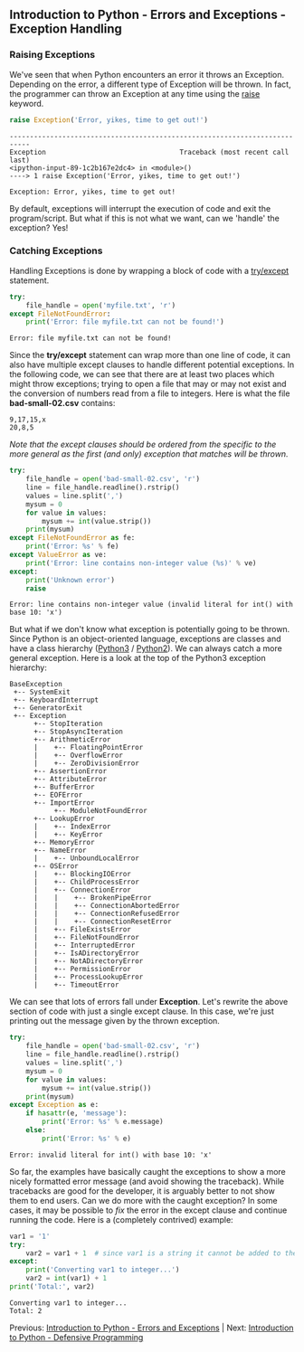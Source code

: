 ## Introduction to Python - Errors and Exceptions - Exception Handling

### Raising Exceptions

We've seen that when Python encounters an error it throws an Exception. Depending on the error, a different type of Exception will be thrown. In fact, the programmer can throw an Exception at any time using the [raise](https://docs.python.org/3/reference/simple_stmts.html#raise) keyword.

~~~python
raise Exception('Error, yikes, time to get out!')
~~~

~~~
---------------------------------------------------------------------------
Exception                                 Traceback (most recent call last)
<ipython-input-89-1c2b167e2dc4> in <module>()
----> 1 raise Exception('Error, yikes, time to get out!')

Exception: Error, yikes, time to get out!
~~~

By default, exceptions will interrupt the execution of code and exit the program/script. But what if this is not what we want, can we 'handle' the exception? Yes!

### Catching Exceptions

Handling Exceptions is done by wrapping a block of code with a [try/except](https://docs.python.org/3/reference/compound_stmts.html#except) statement.

~~~python
try:
    file_handle = open('myfile.txt', 'r')
except FileNotFoundError:
    print('Error: file myfile.txt can not be found!')
~~~

~~~
Error: file myfile.txt can not be found!
~~~

Since the **try/except** statement can wrap more than one line of code, it can also have multiple except clauses to handle different potential exceptions. In the following code, we can see that there are at least two places which might throw exceptions; trying to open a file that may or may not exist and the conversion of numbers read from a file to integers. Here is what the file **bad-small-02.csv** contains:

~~~
9,17,15,x
20,8,5
~~~

*Note that the except clauses should be ordered from the specific to the more general as the first (and only) exception that matches will be thrown.*

~~~python
try:
    file_handle = open('bad-small-02.csv', 'r')
    line = file_handle.readline().rstrip()
    values = line.split(',')
    mysum = 0
    for value in values:
        mysum += int(value.strip())
    print(mysum)
except FileNotFoundError as fe:
    print('Error: %s' % fe)
except ValueError as ve:
    print('Error: line contains non-integer value (%s)' % ve)
except:
    print('Unknown error')
    raise
~~~

~~~
Error: line contains non-integer value (invalid literal for int() with base 10: 'x')
~~~

But what if we don't know what exception is potentially going to be thrown. Since Python is an object-oriented language, exceptions are classes and have a class hierarchy ([Python3](https://docs.python.org/3/library/exceptions.html#exception-hierarchy) / [Python2](https://docs.python.org/2/library/exceptions.html#exception-hierarchy)). We can always catch a more general exception. Here is a look at the top of the Python3 exception hierarchy:

~~~
BaseException
 +-- SystemExit
 +-- KeyboardInterrupt
 +-- GeneratorExit
 +-- Exception
      +-- StopIteration
      +-- StopAsyncIteration
      +-- ArithmeticError
      |    +-- FloatingPointError
      |    +-- OverflowError
      |    +-- ZeroDivisionError
      +-- AssertionError
      +-- AttributeError
      +-- BufferError
      +-- EOFError
      +-- ImportError
           +-- ModuleNotFoundError
      +-- LookupError
      |    +-- IndexError
      |    +-- KeyError
      +-- MemoryError
      +-- NameError
      |    +-- UnboundLocalError
      +-- OSError
      |    +-- BlockingIOError
      |    +-- ChildProcessError
      |    +-- ConnectionError
      |    |    +-- BrokenPipeError
      |    |    +-- ConnectionAbortedError
      |    |    +-- ConnectionRefusedError
      |    |    +-- ConnectionResetError
      |    +-- FileExistsError
      |    +-- FileNotFoundError
      |    +-- InterruptedError
      |    +-- IsADirectoryError
      |    +-- NotADirectoryError
      |    +-- PermissionError
      |    +-- ProcessLookupError
      |    +-- TimeoutError
~~~

We can see that lots of errors fall under **Exception**. Let's rewrite the above section of code with just a single except clause. In this case, we're just printing out the message given by the thrown exception.

~~~python
try:
    file_handle = open('bad-small-02.csv', 'r')
    line = file_handle.readline().rstrip()
    values = line.split(',')
    mysum = 0
    for value in values:
        mysum += int(value.strip())
    print(mysum)
except Exception as e:
    if hasattr(e, 'message'):
        print('Error: %s' % e.message)
    else:
        print('Error: %s' % e)
~~~

~~~
Error: invalid literal for int() with base 10: 'x'
~~~

So far, the examples have basically caught the exceptions to show a more nicely formatted error message (and avoid showing the traceback). While tracebacks are good for the developer, it is arguably better to not show them to end users. Can we do more with the caught exception? In some cases, it may be possible to *fix* the error in the except clause and continue running the code. Here is a (completely contrived) example:

~~~python
var1 = '1'
try:
    var2 = var1 + 1  # since var1 is a string it cannot be added to the number 1
except:
    print('Converting var1 to integer...')
    var2 = int(var1) + 1
print('Total:', var2)
~~~

~~~
Converting var1 to integer...
Total: 2
~~~

Previous: [Introduction to Python - Errors and Exceptions](intro_to_python_07.md) | Next: [Introduction to Python - Defensive Programming](intro_to_python_08.md)
